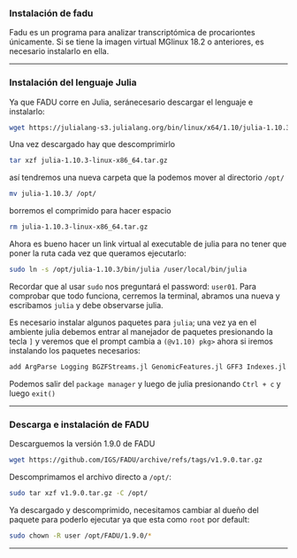 ### Instalación de fadu

Fadu es un programa para analizar transcriptómica de procariontes únicamente. Si se tiene la imagen virtual MGlinux 18.2 o anteriores, es necesario instalarlo en ella.
***
### Instalación del lenguaje Julia
Ya que FADU corre en Julia, seránecesario descargar el lenguaje e instalarlo:

```bash
wget https://julialang-s3.julialang.org/bin/linux/x64/1.10/julia-1.10.3-linux-x86_64.tar.gz
```
Una vez descargado hay que descomprimirlo

```bash
tar xzf julia-1.10.3-linux-x86_64.tar.gz
```
así tendremos una nueva carpeta que la podemos mover al directorio `/opt/`

```bash
mv julia-1.10.3/ /opt/
```
borremos el comprimido para hacer espacio

```bash
rm julia-1.10.3-linux-x86_64.tar.gz
```
Ahora es bueno hacer un link virtual al executable de julia para no tener que poner la ruta cada vez que queramos ejecutarlo:

```bash
sudo ln -s /opt/julia-1.10.3/bin/julia /user/local/bin/julia
```
Recordar que al usar `sudo` nos preguntará el password: `user01`. Para comprobar que todo funciona, cerremos la terminal, abramos una nueva y escribamos `julia` y debe observarse julia.

Es necesario instalar algunos paquetes para `julia`; una vez ya en el ambiente julia debemos entrar al manejador de paquetes presionando la tecla `]` y veremos que el prompt cambia a `(@v1.10) pkg>` ahora si iremos instalando los paquetes necesarios:

```bash
add ArgParse Logging BGZFStreams.jl GenomicFeatures.jl GFF3 Indexes.jl StructArrays.jl XAM.jl BED.jl
```
Podemos salir del `package manager` y luego de julia presionando `Ctrl + c` y luego `exit()`

***
### Descarga e instalación de FADU

Descarguemos la versión 1.9.0 de FADU
```bash
wget https://github.com/IGS/FADU/archive/refs/tags/v1.9.0.tar.gz
```
Descomprimamos el archivo directo a `/opt/`:

```bash
sudo tar xzf v1.9.0.tar.gz -C /opt/
```
Ya descargado y descomprimido, necesitamos cambiar al dueño del paquete para poderlo ejecutar ya que esta como `root` por default:

```bash
sudo chown -R user /opt/FADU/1.9.0/*
```
***
